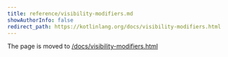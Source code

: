 ```yaml
---
title: reference/visibility-modifiers.md
showAuthorInfo: false
redirect_path: https://kotlinlang.org/docs/visibility-modifiers.html
---
```


The page is moved to [/docs/visibility-modifiers.html](/docs/visibility-modifiers.html)
